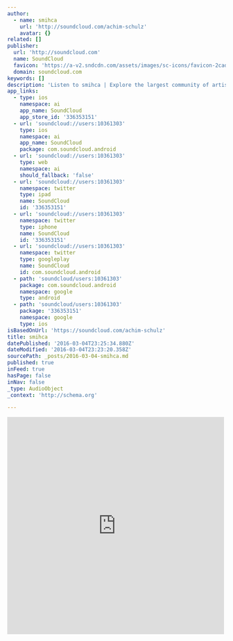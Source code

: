 ```yaml
---
author:
  - name: smihca
    url: 'http://soundcloud.com/achim-schulz'
    avatar: {}
related: []
publisher:
  url: 'http://soundcloud.com'
  name: SoundCloud
  favicon: 'https://a-v2.sndcdn.com/assets/images/sc-icons/favicon-2cadd14b.ico'
  domain: soundcloud.com
keywords: []
description: 'Listen to smihca | Explore the largest community of artists, bands, podcasters and creators of music & audio.. 18 Tracks. 16 Followers. Stream Tracks and Playlists from smihca on your desktop or mobile device.'
app_links:
  - type: ios
    namespace: ai
    app_name: SoundCloud
    app_store_id: '336353151'
  - url: 'soundcloud://users:10361303'
    type: ios
    namespace: ai
    app_name: SoundCloud
    package: com.soundcloud.android
  - url: 'soundcloud://users:10361303'
    type: web
    namespace: ai
    should_fallback: 'false'
  - url: 'soundcloud://users:10361303'
    namespace: twitter
    type: ipad
    name: SoundCloud
    id: '336353151'
  - url: 'soundcloud://users:10361303'
    namespace: twitter
    type: iphone
    name: SoundCloud
    id: '336353151'
  - url: 'soundcloud://users:10361303'
    namespace: twitter
    type: googleplay
    name: SoundCloud
    id: com.soundcloud.android
  - path: 'soundcloud/users:10361303'
    package: com.soundcloud.android
    namespace: google
    type: android
  - path: 'soundcloud/users:10361303'
    package: '336353151'
    namespace: google
    type: ios
isBasedOnUrl: 'https://soundcloud.com/achim-schulz'
title: smihca
datePublished: '2016-03-04T23:25:34.880Z'
dateModified: '2016-03-04T23:23:20.358Z'
sourcePath: _posts/2016-03-04-smihca.md
published: true
inFeed: true
hasPage: false
inNav: false
_type: AudioObject
_context: 'http://schema.org'

---
```

<iframe src="https://cdn.embedly.com/widgets/media.html?src=https%3A%2F%2Fw.soundcloud.com%2Fplayer%2F%3Fvisual%3Dtrue%26url%3Dhttp%253A%252F%252Fapi.soundcloud.com%252Fusers%252F10361303%26show_artwork%3Dtrue&amp;url=https%3A%2F%2Fsoundcloud.com%2Fachim-schulz&amp;image=http%3A%2F%2Fi1.sndcdn.com%2Favatars-000008667687-nk5fit-t500x500.jpg&amp;key=b7d04c9b404c499eba89ee7072e1c4f7&amp;type=text%2Fhtml&amp;schema=soundcloud" width="500" height="500" scrolling="no" frameborder="0" allowfullscreen="allowfullscreen" style=""></iframe>